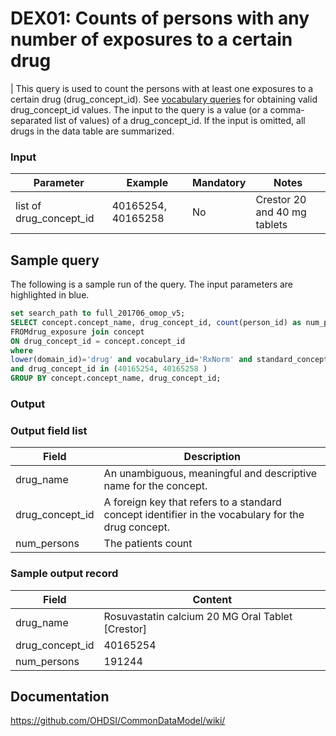 # DEX01: Counts of persons with any number of exposures to a certain drug

| This query is used to count the persons with at least one exposures to a certain drug (drug_concept_id).  See  [vocabulary queries](http://vocabqueries.omop.org/drug-queries) for obtaining valid drug_concept_id values. The input to the query is a value (or a comma-separated list of values) of a drug_concept_id. If the input is omitted, all drugs in the data table are summarized.

### Input

|  Parameter |  Example |  Mandatory |  Notes | 
| --- | --- | --- | --- |
| list of drug_concept_id | 40165254, 40165258 | No | Crestor 20 and 40 mg tablets | 

## Sample query
The following is a sample run of the query. The input parameters are highlighted in  blue.  

```sql
set search_path to full_201706_omop_v5;
SELECT concept.concept_name, drug_concept_id, count(person_id) as num_persons 
FROMdrug_exposure join concept
ON drug_concept_id = concept.concept_id
where
lower(domain_id)='drug' and vocabulary_id='RxNorm' and standard_concept='S'
and drug_concept_id in (40165254, 40165258 )
GROUP BY concept.concept_name, drug_concept_id;
```
   
### Output

### Output field list

|  Field |  Description |
| --- | --- |
| drug_name | An unambiguous, meaningful and descriptive name for the concept. |
| drug_concept_id | A foreign key that refers to a standard concept identifier in the vocabulary for the drug concept.  |
| num_persons | The patients count |

### Sample output record

|  Field |  Content |
| --- | --- | 
| drug_name |  Rosuvastatin calcium 20 MG Oral Tablet [Crestor] |
| drug_concept_id |  40165254 |
| num_persons |  191244 |

## Documentation
https://github.com/OHDSI/CommonDataModel/wiki/
